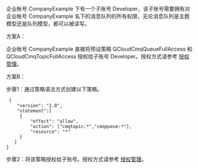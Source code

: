 
企业帐号 CompanyExample 下有一个子账号 Developer，该子账号需要拥有对企业帐号 CompanyExample 名下的消息队列的所有权限，无论消息队列是主题模型还是队列模型，都可以被读写。

方案A：

企业帐号 CompanyExample 直接将预设策略 QCloudCmqQueueFullAccess 和 QCloudCmqTopicFullAccess 授权给子账号 Developer。授权方式请参考 [授权管理](https://intl.cloud.tencent.com/document/product/598/10602)。

方案B：

步骤1：通过策略语法方式创建以下策略。
```
 {
    "version": "2.0",
    "statement":[
     {
         "effect": "allow",
         "action": ["cmqtopic:*","cmqqueue:*"],
         "resource": "*"
     }
   ]
}
```
步骤2：将该策略授权给子账号。授权方式请参考 [授权管理](https://intl.cloud.tencent.com/document/product/598/10602)。

